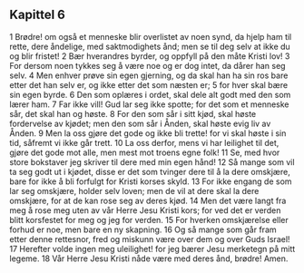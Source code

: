 ## Kapittel 6

1 Brødre! om også et menneske blir overlistet av noen synd, da hjelp ham til rette, dere åndelige, med saktmodighets ånd; men se til deg selv at ikke du og blir fristet!
2 Bær hverandres byrder, og oppfyll på den måte Kristi lov!
3 For dersom noen tykkes seg å være noe og er dog intet, da dårer han seg selv.
4 Men enhver prøve sin egen gjerning, og da skal han ha sin ros bare etter det han selv er, og ikke etter det som næsten er;
5 for hver skal bære sin egen byrde.
6 Den som oplæres i ordet, skal dele alt godt med den som lærer ham.
7 Far ikke vill! Gud lar seg ikke spotte; for det som et menneske sår, det skal han og høste.
8 For den som sår i sitt kjød, skal høste fordervelse av kjødet; men den som sår i Ånden, skal høste evig liv av Ånden.
9 Men la oss gjøre det gode og ikke bli trette! for vi skal høste i sin tid, såfremt vi ikke går trett.
10 La oss derfor, mens vi har leilighet til det, gjøre det gode mot alle, men mest mot troens egne folk!
11 Se, med hvor store bokstaver jeg skriver til dere med min egen hånd!
12 Så mange som vil ta seg godt ut i kjødet, disse er det som tvinger dere til å la dere omskjære, bare for ikke å bli forfulgt for Kristi korses skyld.
13 For ikke engang de som lar seg omskjære, holder selv loven; men de vil at dere skal la dere omskjære, for at de kan rose seg av deres kjød.
14 Men det være langt fra meg å rose meg uten av vår Herre Jesu Kristi kors; for ved det er verden blitt korsfestet for meg og jeg for verden.
15 For hverken omskjærelse eller forhud er noe, men bare en ny skapning.
16 Og så mange som går fram etter denne rettesnor, fred og miskunn være over dem og over Guds Israel!
17 Herefter volde ingen meg uleilighet! for jeg bærer Jesu merketegn på mitt legeme.
18 Vår Herre Jesu Kristi nåde være med deres ånd, brødre! Amen.
